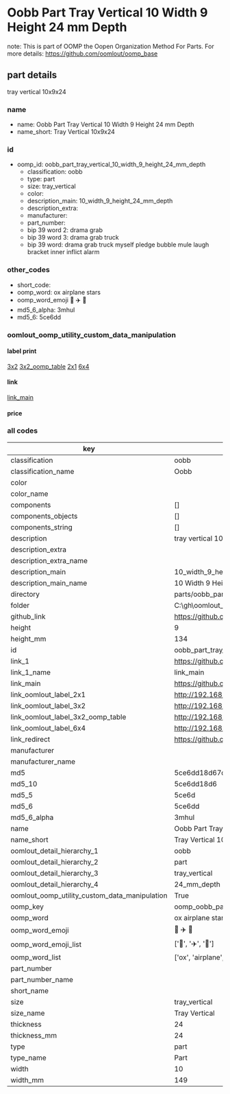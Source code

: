 # Oobb Part Tray Vertical 10 Width 9 Height 24 mm Depth  

note: This is part of OOMP the Oopen Organization Method For Parts. For more details: https://github.com/oomlout/oomp_base

##  part details
  



tray vertical 10x9x24



### name
* name: Oobb Part Tray Vertical 10 Width 9 Height 24 mm Depth
* name_short: Tray Vertical 10x9x24 
### id
* oomp_id: oobb_part_tray_vertical_10_width_9_height_24_mm_depth
  * classification: oobb
  * type: part
  * size: tray_vertical
  * color: 
  * description_main: 10_width_9_height_24_mm_depth
  * description_extra: 
  * manufacturer: 
  * part_number: 
  * bip 39 word 2: drama grab
  * bip 39 word 3: drama grab truck
  * bip 39 word: drama grab truck myself pledge bubble mule laugh bracket inner inflict alarm

### other_codes
* short_code: 
* oomp_word: ox airplane stars
* oomp_word_emoji :ox: :airplane: :stars:
* md5_6_alpha: 3mhul
* md5_6: 5ce6dd






### oomlout_oomp_utility_custom_data_manipulation
#### label print
[3x2](http://192.168.1.245:1112/?label=oomp%203mhul)
[3x2_oomp_table](http://192.168.1.108:1112/?label=oomp%203mhul)
[2x1](http://192.168.1.242:1112/?label=oomp%203mhul)
[6x4](http://192.168.1.55:1112/?label=oomp%203mhul)    

#### link

[link_main](https://github.com/oomlout/oomlout_oobb_version_4_generated_parts/tree/main/navigation_oomp/oobb/part/tray_vertical/10_width_9_height_24_mm_depth/part)                              

#### price







### all codes 
| key | value |  
| --- | --- |  
| classification | oobb |  
| classification_name | Oobb |  
| color |  |  
| color_name |  |  
| components | [] |  
| components_objects | [] |  
| components_string | [] |  
| description | tray vertical 10x9x24 |  
| description_extra |  |  
| description_extra_name |  |  
| description_main | 10_width_9_height_24_mm_depth |  
| description_main_name | 10 Width 9 Height 24 mm Depth |  
| directory | parts/oobb_part_tray_vertical_10_width_9_height_24_mm_depth |  
| folder | C:\gh\oomlout_oobb_version_4_generated_parts\parts\oobb_part_tray_vertical_10_width_9_height_24_mm_depth |  
| github_link | https://github.com/oomlout/oomlout_oomp_part_src/tree/main/parts/oobb_part_tray_vertical_10_width_9_height_24_mm_depth |  
| height | 9 |  
| height_mm | 134 |  
| id | oobb_part_tray_vertical_10_width_9_height_24_mm_depth |  
| link_1 | https://github.com/oomlout/oomlout_oobb_version_4_generated_parts/tree/main/navigation_oomp/oobb/part/tray_vertical/10_width_9_height_24_mm_depth/part |  
| link_1_name | link_main |  
| link_main | https://github.com/oomlout/oomlout_oobb_version_4_generated_parts/tree/main/navigation_oomp/oobb/part/tray_vertical/10_width_9_height_24_mm_depth/part |  
| link_oomlout_label_2x1 | http://192.168.1.242:1112/?label=oomp%203mhul |  
| link_oomlout_label_3x2 | http://192.168.1.245:1112/?label=oomp%203mhul |  
| link_oomlout_label_3x2_oomp_table | http://192.168.1.108:1112/?label=oomp%203mhul |  
| link_oomlout_label_6x4 | http://192.168.1.55:1112/?label=oomp%203mhul |  
| link_redirect | https://github.com/oomlout/oomlout_oobb_version_4_generated_parts/tree/main/parts/oobb_tray_vertical_10_09_24 |  
| manufacturer |  |  
| manufacturer_name |  |  
| md5 | 5ce6dd18d67d922875534925d2595211 |  
| md5_10 | 5ce6dd18d6 |  
| md5_5 | 5ce6d |  
| md5_6 | 5ce6dd |  
| md5_6_alpha | 3mhul |  
| name | Oobb Part Tray Vertical 10 Width 9 Height 24 mm Depth |  
| name_short | Tray Vertical 10x9x24  |  
| oomlout_detail_hierarchy_1 | oobb |  
| oomlout_detail_hierarchy_2 | part |  
| oomlout_detail_hierarchy_3 | tray_vertical |  
| oomlout_detail_hierarchy_4 | 24_mm_depth |  
| oomlout_oomp_utility_custom_data_manipulation | True |  
| oomp_key | oomp_oobb_part_tray_vertical_10_width_9_height_24_mm_depth |  
| oomp_word | ox airplane stars |  
| oomp_word_emoji | :ox: :airplane: :stars: |  
| oomp_word_emoji_list | [':ox:', ':airplane:', ':stars:'] |  
| oomp_word_list | ['ox', 'airplane', 'stars'] |  
| part_number |  |  
| part_number_name |  |  
| short_name |  |  
| size | tray_vertical |  
| size_name | Tray Vertical |  
| thickness | 24 |  
| thickness_mm | 24 |  
| type | part |  
| type_name | Part |  
| width | 10 |  
| width_mm | 149 |  
